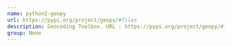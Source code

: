 ```yaml
---
name: python2-geopy
url: https://pypi.org/project/geopy/#files
description: Geocoding Toolbox. URL : https://pypi.org/project/geopy/#files Groups : None
group: None
---
```

